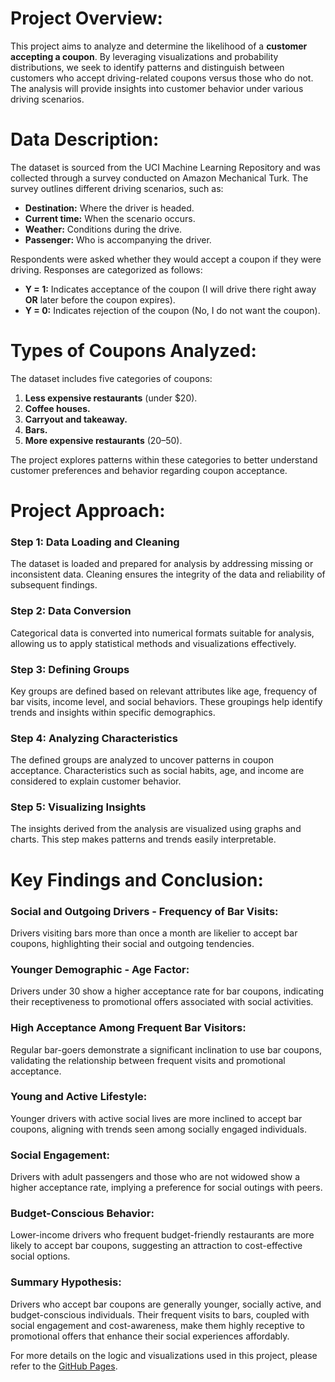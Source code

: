 # Project Overview:

This project aims to analyze and determine the likelihood of a <b>customer accepting a coupon</b>. By leveraging visualizations and probability distributions, we seek to identify patterns and distinguish between customers who accept driving-related coupons versus those who do not. The analysis will provide insights into customer behavior under various driving scenarios.

# Data Description:
The dataset is sourced from the UCI Machine Learning Repository and was collected through a survey conducted on Amazon Mechanical Turk. The survey outlines different driving scenarios, such as:

- <b>Destination:</b> Where the driver is headed.
- <b>Current time:</b> When the scenario occurs.
- <b>Weather:</b> Conditions during the drive.
- <b>Passenger:</b> Who is accompanying the driver.

Respondents were asked whether they would accept a coupon if they were driving. Responses are categorized as follows:

- <b>Y = 1:</b> Indicates acceptance of the coupon (I will drive there right away <b>OR</b> later before the coupon expires).
- <b>Y = 0:</b> Indicates rejection of the coupon (No, I do not want the coupon).

# Types of Coupons Analyzed:

The dataset includes five categories of coupons:
1. <b>Less expensive restaurants</b> (under $20).
2. <b>Coffee houses.</b>
3. <b>Carryout and takeaway.</b>
4. <b>Bars.</b>
5. <b>More expensive restaurants</b> ($20–$50).

The project explores patterns within these categories to better understand customer preferences and behavior regarding coupon acceptance.

# Project Approach:

### Step 1: Data Loading and Cleaning
The dataset is loaded and prepared for analysis by addressing missing or inconsistent data. Cleaning ensures the integrity of the data and reliability of subsequent findings.

### Step 2: Data Conversion
Categorical data is converted into numerical formats suitable for analysis, allowing us to apply statistical methods and visualizations effectively.

### Step 3: Defining Groups
Key groups are defined based on relevant attributes like age, frequency of bar visits, income level, and social behaviors. These groupings help identify trends and insights within specific demographics.

### Step 4: Analyzing Characteristics
The defined groups are analyzed to uncover patterns in coupon acceptance. Characteristics such as social habits, age, and income are considered to explain customer behavior.

### Step 5: Visualizing Insights
The insights derived from the analysis are visualized using graphs and charts. This step makes patterns and trends easily interpretable.



# Key Findings and Conclusion:

### Social and Outgoing Drivers - Frequency of Bar Visits:
Drivers visiting bars more than once a month are likelier to accept bar coupons, highlighting their social and outgoing tendencies.

### Younger Demographic - Age Factor:
Drivers under 30 show a higher acceptance rate for bar coupons, indicating their receptiveness to promotional offers associated with social activities.

### High Acceptance Among Frequent Bar Visitors:
Regular bar-goers demonstrate a significant inclination to use bar coupons, validating the relationship between frequent visits and promotional acceptance.

### Young and Active Lifestyle:
Younger drivers with active social lives are more inclined to accept bar coupons, aligning with trends seen among socially engaged individuals.

### Social Engagement:
Drivers with adult passengers and those who are not widowed show a higher acceptance rate, implying a preference for social outings with peers.

### Budget-Conscious Behavior:
Lower-income drivers who frequent budget-friendly restaurants are more likely to accept bar coupons, suggesting an attraction to cost-effective social options.

### Summary Hypothesis:
Drivers who accept bar coupons are generally younger, socially active, and budget-conscious individuals. Their frequent visits to bars, coupled with social engagement and cost-awareness, make them highly receptive to promotional offers that enhance their social experiences affordably.

For more details on the logic and visualizations used in this project, please refer to the [GitHub Pages](https://github.com/chalapvc/coupon-acceptance/blob/main/prompt.ipynb).
